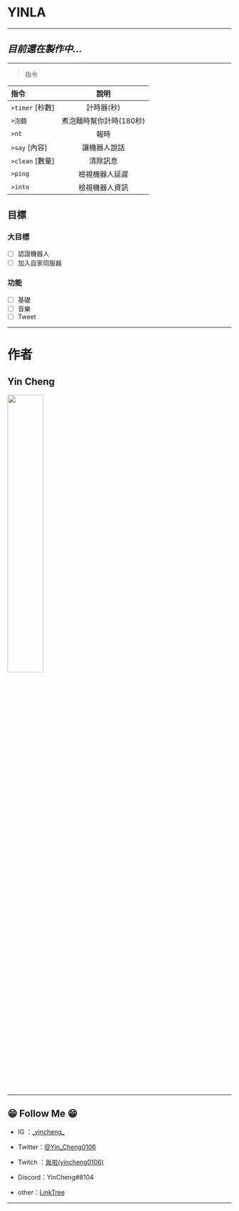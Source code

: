# **YINLA**
-------------
## *目前還在製作中...*

-------------
>指令

|  指令   |  說明  |
|  :----  | :----:  |
| `>timer` [秒數]  | 計時器(秒) |
| `>泡麵`  | 煮泡麵時幫你計時(180秒) |
| `>nt`  | 報時 |
| `>say` [內容]  | 讓機器人說話 |
| `>clean` [數量]  | 清除訊息 |
| `>ping`  | 檢視機器人延遲 |
| `>into`  | 檢視機器人資訊 |

## 目標

### 大目標

- [ ] 認證機器人
- [ ] 加入自家伺服器

### 功能 ###

- [ ] 基礎
- [ ] 音樂
- [ ] Tweet 

----------
# **作者**
## Yin Cheng
 <img src="https://i.imgur.com/TzmL9UQ.png" width="40%">
<https://twitter.com/Yin_Cheng0106>

--------
## 😁 Follow Me 😁 ##

- IG ：[\_yincheng\_](https://www.instagram.com/_yincheng_/)

- Twitter：[@Yin_Cheng0106](https://twitter.com/Yin_Cheng0106)

- Twitch ：[胤啦(yincheng0106)](https://www.twitch.tv/yincheng0106)

- Discord：YinCheng#8104

- other：[LinkTree](https://allmy.bio/yincheng)
-------
